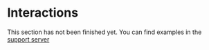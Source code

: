 # Interactions

This section has not been finished yet. You can find examples in the [support server](https://discord.gg/botloader)